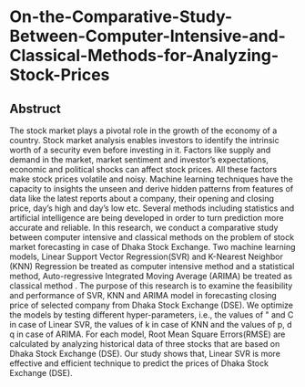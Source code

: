 # On-the-Comparative-Study-Between-Computer-Intensive-and-Classical-Methods-for-Analyzing-Stock-Prices

## Abstruct
The stock market plays a pivotal role in the growth of the economy of a country. Stock
market analysis enables investors to identify the intrinsic worth of a security even before
investing in it. Factors like supply and demand in the market, market sentiment and
investor’s expectations, economic and political shocks can affect stock prices. All these
factors make stock prices volatile and noisy. Machine learning techniques have the
capacity to insights the unseen and derive hidden patterns from features of data like the
latest reports about a company, their opening and closing price, day’s high and day’s
low etc.
Several methods including statistics and artificial intelligence are being developed
in order to turn prediction more accurate and reliable. In this research, we conduct a
comparative study between computer intensive and classical methods on the problem of
stock market forecasting in case of Dhaka Stock Exchange. Two machine learning models,
Linear Support Vector Regression(SVR) and K-Nearest Neighbor (KNN) Regression
be treated as computer intensive method and a statistical method, Auto-regressive
Integrated Moving Average (ARIMA) be treated as classical method . The purpose of
this research is to examine the feasibility and performance of SVR, KNN and ARIMA
model in forecasting closing price of selected company from Dhaka Stock Exchange
(DSE). We optimize the models by testing different hyper-parameters, i.e., the values
of " and C in case of Linear SVR, the values of k in case of KNN and the values of p, d
q in case of ARIMA. For each model, Root Mean Square Errors(RMSE) are calculated
by analyzing historical data of three stocks that are based on Dhaka Stock Exchange
(DSE). Our study shows that, Linear SVR is more effective and efficient technique to
predict the prices of Dhaka Stock Exchange (DSE).

